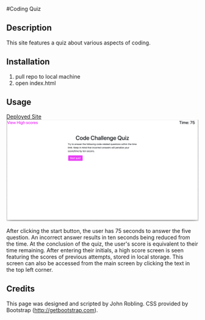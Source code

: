 #Coding Quiz




## Description

This site features a quiz about various aspects of coding. 

## Installation
    
1. pull repo to local machine
2. open index.html

## Usage

[Deployed Site](https://roblingjohn.github.io/gt-homework-04-quiz/)
![Home](./assets/home.png)

After clicking the start button, the user has 75 seconds to answer the five question. An incorrect answer results in ten seconds being reduced from the time. At the conclusion of the quiz, the user's score is equivalent to their time remaining. After entering their initials, a high score screen is seen featuring the scores of previous attempts, stored in local storage. This screen can also be accessed from the main screen by clicking the text in the top left corner.

## Credits

This page was designed and scripted by John Robling. CSS provided by Bootstrap (http://getbootstrap.com).